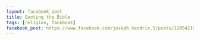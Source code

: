 ```yaml
---
layout: facebook_post
title: Quoting the Bible
tags: [religion, facebook]
facebook_post: https://www.facebook.com/joseph.hendrix.5/posts/120542194666647
---
```

